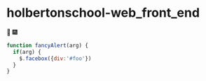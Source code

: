 # holbertonschool-web_front_end

:tada: :fireworks:

```javascript
function fancyAlert(arg) {
  if(arg) {
    $.facebox({div:'#foo'})
  }
}
```
